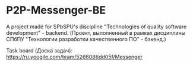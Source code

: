 # P2P-Messenger-BE

A project made for SPbSPU's discipline "Technologies of quality software development" - backend.
(Проект, выполненный в рамках дисциплины СПбПУ "Технологии разработки качественного ПО" - бэкенд.)

Task board (Доска задач): https://ru.yougile.com/team/5266086dd05f/Messenger
